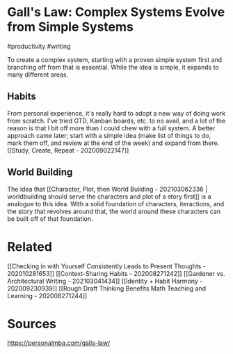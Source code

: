 # Gall's Law: Complex Systems Evolve from Simple Systems
#productivity #writing 

To create a complex system, starting with a proven simple system first and branching off from that is essential. While the idea is simple, it expands to many different areas.

## Habits
From personal experience, it's really hard to adopt a new way of doing work from scratch. I've tried GTD, Kanban boards, etc. to no avail, and a lot of the reason is that I bit off more than I could chew with a full system. A better approach came later; start with a simple idea (make list of things to do, mark them off, and review at the end of the week) and expand from there. [[Study, Create, Repeat - 202009022147]]

## World Building
The idea that [[Character, Plot, then World Building - 202103062336 | worldbuilding should serve the characters and plot of a story first]] is a analogue to this idea. With a solid foundation of characters, iteractions, and the story that revolves around that, the world around these characters can be built off of that foundation. 

# Related 
[[Checking in with Yourself Consistently Leads to Present Thoughts - 202010281653]]
[[Context-Sharing Habits - 202008271242]]
[[Gardener vs. Architectural Writing - 202103041434]]
[[Identity + Habit Harmony - 202009230939]]
[[Rough Draft Thinking Benefits Math Teaching and Learning - 202008271244]]


# Sources
https://personalmba.com/galls-law/
